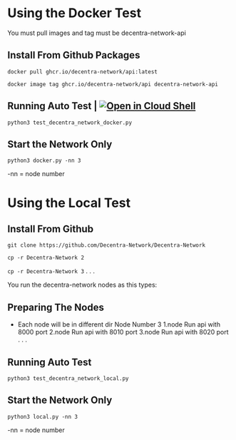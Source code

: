 # Using the Docker Test
You must pull images and tag must be decentra-network-api

## Install From Github Packages
`docker pull ghcr.io/decentra-network/api:latest`

`docker image tag ghcr.io/decentra-network/api decentra-network-api`

## Running Auto Test | [![Open in Cloud Shell](https://img.shields.io/badge/Open-Google%20Cloud%20Shell%20Tutorial-blue)](https://ssh.cloud.google.com/cloudshell/open?cloudshell_git_repo=https://github.com/Decentra-Network/Decentra-Network&cloudshell_tutorial=doc/systems/test_environments/google_cloud_shell/docker_tutorial.md)

`python3 test_decentra_network_docker.py`

## Start the Network Only
`python3 docker.py -nn 3`

-nn = node number

# Using the Local Test

## Install From Github
`git clone https://github.com/Decentra-Network/Decentra-Network`

`cp -r Decentra-Network 2`

`cp -r Decentra-Network 3`
.
.
.

You run the decentra-network nodes as this types:
## Preparing The Nodes
* Each node will be in different dir
Node Number 3
1.node Run api with 8000 port
2.node Run api with 8010 port
3.node Run api with 8020 port
.
.
.

## Running Auto Test
`python3 test_decentra_network_local.py`

## Start the Network Only
`python3 local.py -nn 3`

-nn = node number
